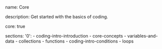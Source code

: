 name: Core

description: Get started with the basics of coding.

core: true

sections:
  '0':
    - coding-intro-introduction
    - core-concepts
    - variables-and-data
    - collections
    - functions
    - coding-intro-conditions
    - loops
